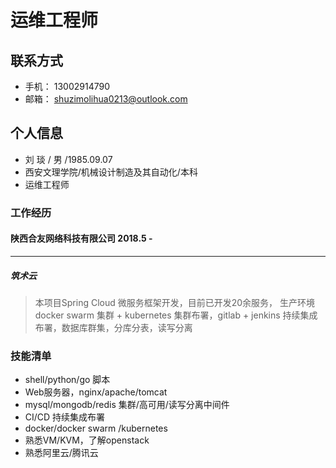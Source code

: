 #  运维工程师
## 联系方式

* 手机： 13002914790
* 邮箱： shuzimolihua0213@outlook.com

## 个人信息

* 刘 琰 / 男 /1985.09.07
* 西安文理学院/机械设计制造及其自动化/本科
* 运维工程师

### 工作经历

#### 陕西合友网络科技有限公司  2018.5 - 
****
##### 筑术云

> 本项目Spring Cloud 微服务框架开发，目前已开发20余服务， 生产环境docker swarm 集群 + kubernetes 集群布署，gitlab + jenkins 持续集成布署，数据库群集，分库分表，读写分离

### 技能清单

* shell/python/go 脚本
* Web服务器，nginx/apache/tomcat
* mysql/mongodb/redis 集群/高可用/读写分离中间件
* CI/CD 持续集成布署
* docker/docker swarm /kubernetes
* 熟悉VM/KVM，了解openstack
* 熟悉阿里云/腾讯云
